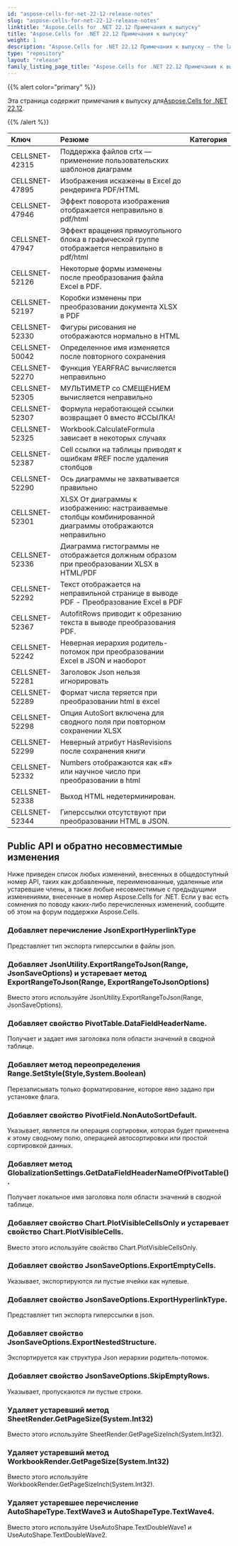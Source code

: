 ```yaml
---
id: "aspose-cells-for-net-22-12-release-notes"
slug: "aspose-cells-for-net-22-12-release-notes"
linktitle: "Aspose.Cells for .NET 22.12 Примечания к выпуску"
title: "Aspose.Cells for .NET 22.12 Примечания к выпуску"
weight: 1
description: "Aspose.Cells for .NET 22.12 Примечания к выпуску – the latest updates and fixes."
type: "repository"
layout: "release"
family_listing_page_title: "Aspose.Cells for .NET 22.12 Примечания к выпуску"
---
```

{{% alert color="primary" %}}

 Эта страница содержит примечания к выпуску для[Aspose.Cells for .NET 22.12](https://www.nuget.org/packages/Aspose.Cells/22.12.0).

{{% /alert %}}

|**Ключ**|**Резюме**|**Категория**|
|:- |:- |:- |
|CELLSNET-42315|Поддержка файлов crtx — применение пользовательских шаблонов диаграмм|
|CELLSNET-47895|Изображения искажены в Excel до рендеринга PDF/HTML|
|CELLSNET-47946|Эффект поворота изображения отображается неправильно в pdf/html|
|CELLSNET-47947|Эффект вращения прямоугольного блока в графической группе отображается неправильно в pdf/html|
|CELLSNET-52126|Некоторые формы изменены после преобразования файла Excel в PDF.|
|CELLSNET-52197|Коробки изменены при преобразовании документа XLSX в PDF|
|CELLSNET-52330|Фигуры рисования не отображаются нормально в HTML|
|CELLSNET-50042| Определенное имя изменяется после повторного сохранения|
|CELLSNET-52270|Функция YEARFRAC вычисляется неправильно|
|CELLSNET-52305|МУЛЬТИМЕТР со СМЕЩЕНИЕМ вычисляется неправильно|
|CELLSNET-52307|Формула неработающей ссылки возвращает 0 вместо #ССЫЛКА!|
|CELLSNET-52325| Workbook.CalculateFormula зависает в некоторых случаях|
|CELLSNET-52387|Cell ссылки на таблицы приводят к ошибкам #REF после удаления столбцов|
|CELLSNET-52290|Ось диаграммы не захватывается правильно|
|CELLSNET-52301|XLSX От диаграммы к изображению: настраиваемые столбцы комбинированной диаграммы отображаются неправильно|
|CELLSNET-52336|Диаграмма гистограммы не отображается должным образом при преобразовании XLSX в HTML/PDF|
|CELLSNET-52292|Текст отображается на неправильной странице в выводе PDF - Преобразование Excel в PDF|
|CELLSNET-52367|AutofitRows приводит к обрезанию текста в выводе преобразования PDF.|
|CELLSNET-52242|Неверная иерархия родитель-потомок при преобразовании Excel в JSON и наоборот|
|CELLSNET-52281|Заголовок Json нельзя игнорировать|
|CELLSNET-52289|Формат числа теряется при преобразовании html в excel|
|CELLSNET-52298|Опция AutoSort включена для сводного поля при повторном сохранении XLSX|
|CELLSNET-52299| Неверный атрибут HasRevisions после сохранения книги|
|CELLSNET-52332|Numbers отображаются как «#» или научное число при преобразовании в html|
|CELLSNET-52338| Выход HTML недетерминирован.|
|CELLSNET-52344|Гиперссылки отсутствуют при преобразовании HTML в JSON.|

## **Public API и обратно несовместимые изменения**

Ниже приведен список любых изменений, внесенных в общедоступный номер API, таких как добавленные, переименованные, удаленные или устаревшие члены, а также любые несовместимые с предыдущими изменениями, внесенные в номер Aspose.Cells for .NET. Если у вас есть сомнения по поводу каких-либо перечисленных изменений, сообщите об этом на форум поддержки Aspose.Cells.

### **Добавляет перечисление JsonExportHyperlinkType**

Представляет тип экспорта гиперссылки в файлы json.

### **Добавляет JsonUtility.ExportRangeToJson(Range, JsonSaveOptions) и устаревает метод ExportRangeToJson(Range, ExportRangeToJsonOptions)**

Вместо этого используйте JsonUtility.ExportRangeToJson(Range, JsonSaveOptions).

### **Добавляет свойство PivotTable.DataFieldHeaderName.**

Получает и задает имя заголовка поля области значений в сводной таблице.

### **Добавляет метод переопределения Range.SetStyle(Style,System.Boolean)**

Перезаписывать только форматирование, которое явно задано при установке флага.

### **Добавляет свойство PivotField.NonAutoSortDefault.**

Указывает, является ли операция сортировки, которая будет применена к этому сводному полю, операцией автосортировки или простой сортировкой данных.

### **Добавляет метод GlobalizationSettings.GetDataFieldHeaderNameOfPivotTable().**

Получает локальное имя заголовка поля области значений в сводной таблице.

### **Добавляет свойство Chart.PlotVisibleCellsOnly и устаревает свойство Chart.PlotVisibleCells.**

Вместо этого используйте свойство Chart.PlotVisibleCellsOnly.

### **Добавляет свойство JsonSaveOptions.ExportEmptyCells.**

Указывает, экспортируются ли пустые ячейки как нулевые.

### **Добавляет свойство JsonSaveOptions.ExportHyperlinkType.**

Представляет тип экспорта гиперссылки в json.

### **Добавляет свойство JsonSaveOptions.ExportNestedStructure.**

Экспортируется как структура Json иерархии родитель-потомок.

### **Добавляет свойство JsonSaveOptions.SkipEmptyRows.**

Указывает, пропускаются ли пустые строки.

### **Удаляет устаревший метод SheetRender.GetPageSize(System.Int32)**

Вместо этого используйте SheetRender.GetPageSizeInch(System.Int32).

### **Удаляет устаревший метод WorkbookRender.GetPageSize(System.Int32)**

Вместо этого используйте WorkbookRender.GetPageSizeInch(System.Int32).

### **Удаляет устаревшее перечисление AutoShapeType.TextWave3 и AutoShapeType.TextWave4.**

Вместо этого используйте UseAutoShape.TextDoubleWave1 и UseAutoShape.TextDoubleWave2.
